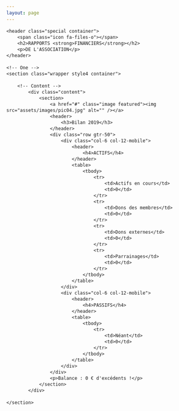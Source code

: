 ```yaml
---
layout: page
---
```

<article id="main">

    <header class="special container">
        <span class="icon fa-files-o"></span>
        <h2>RAPPORTS <strong>FINANCIERS</strong></h2>
        <p>DE L'ASSOCIATION</p>
    </header>

    <!-- One -->
    <section class="wrapper style4 container">

        <!-- Content -->
            <div class="content">
                <section>
                    <a href="#" class="image featured"><img src="assets/images/pic04.jpg" alt="" /></a>
                    <header>
                        <h3>Bilan 2019</h3>
                    </header>
                    <div class="row gtr-50">
                        <div class="col-6 col-12-mobile">
                            <header>
                                <h4>ACTIFS</h4>
                            </header>
                            <table>
                                <tbody>
                                    <tr>
                                        <td>Actifs en cours</td>
                                        <td>0</td>
                                    </tr>
                                    <tr>
                                        <td>Dons des membres</td>
                                        <td>0</td>
                                    </tr>
                                    <tr>
                                        <td>Dons externes</td>
                                        <td>0</td>
                                    </tr>
                                    <tr>
                                        <td>Parrainages</td>
                                        <td>0</td>
                                    </tr>
                                </tbody>
                            </table>
                        </div>
                        <div class="col-6 col-12-mobile">
                            <header>
                                <h4>PASSIFS</h4>
                            </header>
                            <table>
                                <tbody>
                                    <tr>
                                        <td>Néant</td>
                                        <td>0</td>
                                    </tr>
                                </tbody>
                            </table>
                        </div>
                    </div>
                    <p>Balance : 0 € d'excédents !</p>
                </section>
            </div>

    </section>
</article>
<table>
    
</table>